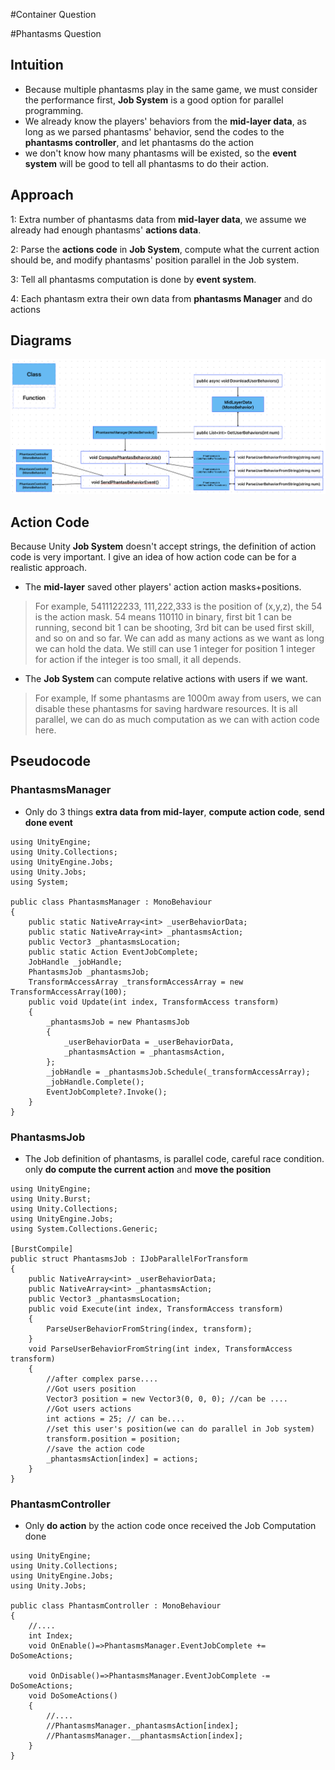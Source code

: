 #Container Question

#Phantasms Question
## Intuition
- Because multiple phantasms play in the same game, we must consider the performance first, **Job System** is a good option for parallel programming. 
- We already know the players' behaviors from the **mid-layer data**, as long as we parsed phantasms' behavior, send the codes to the **phantasms controller**, and let phantasms do the action
- we don't know how many phantasms will be existed, so the **event system** will be good to tell all phantasms to do their action.

## Approach
1: Extra number of phantasms data from **mid-layer data**, we assume we already had enough phantasms' **actions data**.

2: Parse the **actions code** in **Job System**, compute what the current action should be, and modify phantasms' position parallel in the Job system.

3: Tell all phantasms computation is done by **event system**.

4: Each phantasm extra their own data from **phantasms Manager** and do actions

## Diagrams
![Picture](./Concept.png)

## Action Code
Because Unity **Job System** doesn't accept strings, the definition of action code is very important. I give an idea of how action code can be for a realistic approach.

- The **mid-layer** saved other players' action action masks+positions. 

> For example, 5411122233, 111,222,333 is the position of (x,y,z), the 54 is the action mask. 54 means 110110 in binary, first bit 1 can be running, second bit 1 can be shooting, 3rd bit can be used first skill, and so on and so far. We can add as many actions as we want as long we can hold the data. We still can use 1 integer for position 1 integer for action if the integer is too small, it all depends.

- The **Job System** can compute relative actions with users if we want.

> For example, If some phantasms are 1000m away from users, we can disable these phantasms for saving hardware resources. It is all parallel, we can do as much computation as we can with action code here. 

## Pseudocode 
### PhantasmsManager
- Only do 3 things **extra data from mid-layer**, **compute action code**, **send done event**

```CSharp
using UnityEngine;
using Unity.Collections;
using UnityEngine.Jobs;
using Unity.Jobs;
using System;

public class PhantasmsManager : MonoBehaviour
{
    public static NativeArray<int> _userBehaviorData;
    public static NativeArray<int> _phantasmsAction;
    public Vector3 _phantasmsLocation;
    public static Action EventJobComplete;
    JobHandle _jobHandle;
    PhantasmsJob _phantasmsJob;
    TransformAccessArray _transformAccessArray = new TransformAccessArray(100);
    public void Update(int index, TransformAccess transform)
    {
        _phantasmsJob = new PhantasmsJob
        {
            _userBehaviorData = _userBehaviorData,
            _phantasmsAction = _phantasmsAction,
        };
        _jobHandle = _phantasmsJob.Schedule(_transformAccessArray);
        _jobHandle.Complete();
        EventJobComplete?.Invoke();
    }
}

```

### PhantasmsJob
- The Job definition of phantasms, is parallel code, careful race condition. only **do compute the current action** and **move the position**

``` CSharp
using UnityEngine;
using Unity.Burst;
using Unity.Collections;
using UnityEngine.Jobs;
using System.Collections.Generic;

[BurstCompile]
public struct PhantasmsJob : IJobParallelForTransform
{
    public NativeArray<int> _userBehaviorData;
    public NativeArray<int> _phantasmsAction;
    public Vector3 _phantasmsLocation;
    public void Execute(int index, TransformAccess transform)
    {
        ParseUserBehaviorFromString(index, transform);
    }
    void ParseUserBehaviorFromString(int index, TransformAccess transform)
    {
        //after complex parse....
        //Got users position
        Vector3 position = new Vector3(0, 0, 0); //can be ....
        //Got users actions
        int actions = 25; // can be....
        //set this user's position(we can do parallel in Job system)
        transform.position = position;
        //save the action code
        _phantasmsAction[index] = actions;
    }
}
```

### PhantasmController
- Only **do action** by the action code once received the Job Computation done

```CSharp
using UnityEngine;
using Unity.Collections;
using UnityEngine.Jobs;
using Unity.Jobs;

public class PhantasmController : MonoBehaviour
{
    //....
    int Index;
    void OnEnable()=>PhantasmsManager.EventJobComplete += DoSomeActions;

    void OnDisable()=>PhantasmsManager.EventJobComplete -= DoSomeActions;
    void DoSomeActions()
    {
        //....
        //PhantasmsManager._phantasmsAction[index];
        //PhantasmsManager.__phantasmsAction[index];
    }
}

```

